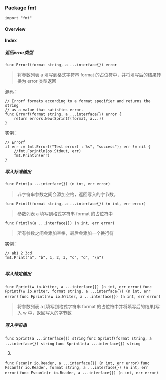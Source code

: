 ### Package fmt

```
import "fmt"
```

#### Overview


#### Index

##### 返回error类型
`func Errorf(format string, a ...interface{}) error`
> 将参数列表 a 填写到格式字符串 format 的占位符中，并将填写后的结果转换为 error 类型返回

源码：
```
// Errorf formats according to a format specifier and returns the string
// as a value that satisfies error.
func Errorf(format string, a ...interface{}) error {
 	return errors.New(Sprintf(format, a...))
} 

```
实例：
```
// Errorf
if err := fmt.Errorf("Test errorf : %s", "success"); err != nil {
	//fmt.Fprintln(os.Stdout, err)
	fmt.Println(err)
}
```
##### 写入标准输出
`func Print(a ...interface{}) (n int, err error)`
> 非字符串参数之间会添加空格，返回写入的字节数。


`func Printf(format string, a ...interface{}) (n int, err error)`
> 参数列表 a 填写到格式字符串 format 的占位符中


`func Println(a ...interface{}) (n int, err error)`
> 所有参数之间会添加空格，最后会添加一个换行符

实例：
```
// ab1 2 3cd
fmt.Print("a", "b", 1, 2, 3, "c", "d", "\n")


```


##### 写入特定输出
`func Fprint(w io.Writer, a ...interface{}) (n int, err error)`
`func Fprintf(w io.Writer, format string, a ...interface{}) (n int, err error)`
`func Fprintln(w io.Writer, a ...interface{}) (n int, err error)`
> 将参数列表 a [填写到格式字符串 format 的占位符中并将填写后的结果]写入 w 中，返回写入的字节数

##### 写入字符串
`func Sprint(a ...interface{}) string`
`func Sprintf(format string, a ...interface{}) string`
`func Sprintln(a ...interface{}) string`

3.
`func Fscan(r io.Reader, a ...interface{}) (n int, err error)`
`func Fscanf(r io.Reader, format string, a ...interface{}) (n int, err error)`
`func Fscanln(r io.Reader, a ...interface{}) (n int, err error)`